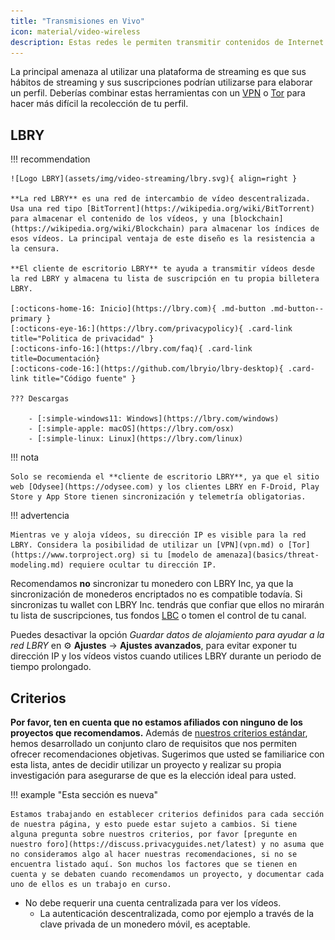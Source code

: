 ```yaml
---
title: "Transmisiones en Vivo"
icon: material/video-wireless
description: Estas redes le permiten transmitir contenidos de Internet sin crear un perfil publicitario basado en sus intereses.
---
```


La principal amenaza al utilizar una plataforma de streaming es que sus hábitos de streaming y sus suscripciones podrían utilizarse para elaborar un perfil. Deberías combinar estas herramientas con un [VPN](vpn.md) o [Tor](https://www.torproject.org/) para hacer más difícil la recolección de tu perfil.

## LBRY

!!! recommendation

    ![Logo LBRY](assets/img/video-streaming/lbry.svg){ align=right }
    
    **La red LBRY** es una red de intercambio de vídeo descentralizada. Usa una red tipo [BitTorrent](https://wikipedia.org/wiki/BitTorrent) para almacenar el contenido de los vídeos, y una [blockchain](https://wikipedia.org/wiki/Blockchain) para almacenar los índices de esos vídeos. La principal ventaja de este diseño es la resistencia a la censura.
    
    **El cliente de escritorio LBRY** te ayuda a transmitir vídeos desde la red LBRY y almacena tu lista de suscripción en tu propia billetera LBRY.
    
    [:octicons-home-16: Inicio](https://lbry.com){ .md-button .md-button--primary }
    [:octicons-eye-16:](https://lbry.com/privacypolicy){ .card-link title="Politica de privacidad" }
    [:octicons-info-16:](https://lbry.com/faq){ .card-link title=Documentación}
    [:octicons-code-16:](https://github.com/lbryio/lbry-desktop){ .card-link title="Código fuente" }
    
    ??? Descargas
    
        - [:simple-windows11: Windows](https://lbry.com/windows)
        - [:simple-apple: macOS](https://lbry.com/osx)
        - [:simple-linux: Linux](https://lbry.com/linux)

!!! nota

    Solo se recomienda el **cliente de escritorio LBRY**, ya que el sitio web [Odysee](https://odysee.com) y los clientes LBRY en F-Droid, Play Store y App Store tienen sincronización y telemetría obligatorias.

!!! advertencia

    Mientras ve y aloja vídeos, su dirección IP es visible para la red LBRY. Considera la posibilidad de utilizar un [VPN](vpn.md) o [Tor](https://www.torproject.org) si tu [modelo de amenaza](basics/threat-modeling.md) requiere ocultar tu dirección IP.

Recomendamos **no** sincronizar tu monedero con LBRY Inc, ya que la sincronización de monederos encriptados no es compatible todavía. Si sincronizas tu wallet con LBRY Inc. tendrás que confiar que ellos no mirarán tu lista de suscripciones, tus fondos [LBC](https://lbry.com/faq/earn-credits) o tomen el control de tu canal.

Puedes desactivar la opción *Guardar datos de alojamiento para ayudar a la red LBRY* en :gear: **Ajustes** → **Ajustes avanzados**, para evitar exponer tu dirección IP y los vídeos vistos cuando utilices LBRY durante un periodo de tiempo prolongado.

## Criterios

**Por favor, ten en cuenta que no estamos afiliados con ninguno de los proyectos que recomendamos.** Además de [nuestros criterios estándar](about/criteria.md), hemos desarrollado un conjunto claro de requisitos que nos permiten ofrecer recomendaciones objetivas. Sugerimos que usted se familiarice con esta lista, antes de decidir utilizar un proyecto y realizar su propia investigación para asegurarse de que es la elección ideal para usted.

!!! example "Esta sección es nueva"

    Estamos trabajando en establecer criterios definidos para cada sección de nuestra página, y esto puede estar sujeto a cambios. Si tiene alguna pregunta sobre nuestros criterios, por favor [pregunte en nuestro foro](https://discuss.privacyguides.net/latest) y no asuma que no consideramos algo al hacer nuestras recomendaciones, si no se encuentra listado aquí. Son muchos los factores que se tienen en cuenta y se debaten cuando recomendamos un proyecto, y documentar cada uno de ellos es un trabajo en curso.

- No debe requerir una cuenta centralizada para ver los vídeos.
    - La autenticación descentralizada, como por ejemplo a través de la clave privada de un monedero móvil, es aceptable.
